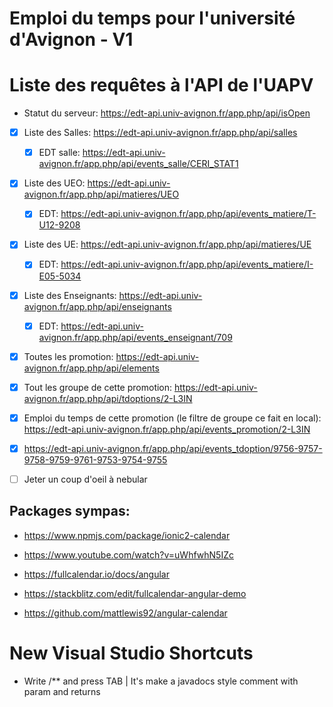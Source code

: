# Emploi du temps pour l'université d'Avignon - V1

# Liste des requêtes à l'API de l'UAPV

* Statut du serveur: https://edt-api.univ-avignon.fr/app.php/api/isOpen

- [x] Liste des Salles: https://edt-api.univ-avignon.fr/app.php/api/salles
  - [x] EDT salle: https://edt-api.univ-avignon.fr/app.php/api/events_salle/CERI_STAT1
- [x] Liste des UEO: https://edt-api.univ-avignon.fr/app.php/api/matieres/UEO
  - [x] EDT: https://edt-api.univ-avignon.fr/app.php/api/events_matiere/T-U12-9208
- [x] Liste des UE: https://edt-api.univ-avignon.fr/app.php/api/matieres/UE
  - [x] EDT: https://edt-api.univ-avignon.fr/app.php/api/events_matiere/I-E05-5034
- [x] Liste des Enseignants: https://edt-api.univ-avignon.fr/app.php/api/enseignants
  - [x] EDT: https://edt-api.univ-avignon.fr/app.php/api/events_enseignant/709

- [x] Toutes les promotion: https://edt-api.univ-avignon.fr/app.php/api/elements
- [x] Tout les groupe de cette promotion: https://edt-api.univ-avignon.fr/app.php/api/tdoptions/2-L3IN
- [x] Emploi du temps de cette promotion (le filtre de groupe ce fait en local): https://edt-api.univ-avignon.fr/app.php/api/events_promotion/2-L3IN
- [x] https://edt-api.univ-avignon.fr/app.php/api/events_tdoption/9756-9757-9758-9759-9761-9753-9754-9755

- [ ] Jeter un coup d'oeil à nebular

## Packages sympas:

* https://www.npmjs.com/package/ionic2-calendar
* https://www.youtube.com/watch?v=uWhfwhN5IZc

* https://fullcalendar.io/docs/angular
* https://stackblitz.com/edit/fullcalendar-angular-demo
* https://github.com/mattlewis92/angular-calendar

# New Visual Studio Shortcuts

* Write /** and press TAB | It's make a javadocs style comment with param and returns